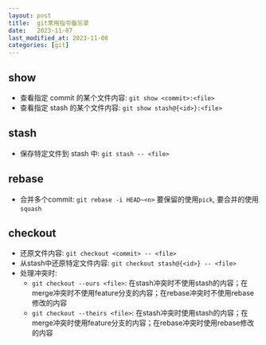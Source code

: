 ```yaml
---
layout: post
title:  git常用指令备忘录
date:   2023-11-07
last_modified_at: 2023-11-08
categories: [git]
---
```


## show
- 查看指定 commit 的某个文件内容: `git show <commit>:<file>`
- 查看指定 stash 的某个文件内容: `git show stash@{<id>}:<file>`

## stash
- 保存特定文件到 stash 中: `git stash -- <file>`

## rebase
- 合并多个commit: `git rebase -i HEAD~<n>` 要保留的使用`pick`, 要合并的使用`squash`

## checkout
- 还原文件内容: `git checkout <commit> -- <file>`
- 从stash中还原特定文件内容: `git checkout stash@{<id>} -- <file>`
- 处理冲突时:
  - `git checkout --ours <file>`: 在stash冲突时不使用stash的内容；在merge冲突时不使用feature分支的内容；在rebase冲突时不使用rebase修改的内容
  - `git checkout --theirs <file>`: 在stash冲突时使用stash的内容；在merge冲突时使用feature分支的内容；在rebase冲突时使用rebase修改的内容